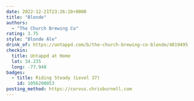 ```yaml
---
date: 2022-12-21T23:26:28+0000
title: "Blonde"
authors:
  - "The Church Brewing Co"
rating: 3.75
style: "Blonde Ale"
drink_of: https://untappd.com/b/the-church-brewing-co-blonde/4819495
checkin:
  title: Untappd at Home
  lat: 34.235
  long: -77.948
badges:
  - title: Riding Steady (Level 37)
    id: 1056290053
posting_method: https://corvus.chrisburnell.com
---
```

